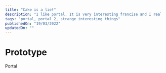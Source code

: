 ```yaml
---
title: "Cake is a lie!"
description: "I like portal. It is very interesting francise and I really like this type of stuff. It is very unfortunate that we haven't seen a sequel after 10 years"
tags: "portal, portal 2, strange interesting things"
publishedOn: "19/03/2022"
updatedOn: ""
---
```

# Prototype

Portal
